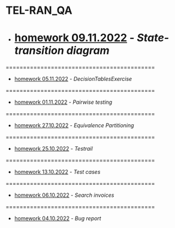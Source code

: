 # TEL-RAN_QA

- # [homework 09.11.2022](https://github.com/sl101/TEL-RAN_QA/tree/main/homeworks/hw_09_11/) - _State-transition diagram_

===========================================

- [homework 05.11.2022](https://docs.google.com/spreadsheets/d/1-2oBHobCPjcmpEXY0hcNIBChxVckuvPqvJwre02sHbw/edit?usp=sharing) - _DecisionTablesExercise_

===========================================

- [homework 01.11.2022](https://docs.google.com/spreadsheets/d/1Hlaz9Wg26Jy1lGeyJAvBr_y49h8z9_dI/edit?usp=sharing&ouid=109926303140471104087&rtpof=true&sd=true) - _Pairwise testing_

===========================================

- [homework 27.10.2022](https://docs.google.com/forms/d/e/1FAIpQLSdD-aeAAuDQMfLOIvD3y9XDoKLf6pxFg-BWfJK0iC4A9azmaA/viewscore?viewscore=AE0zAgA9I_bZdLRQn8kbnIh8AKkya5zYbf6DZLciT-yhneWzUBYwblRf1XAaUmjmqyfgZJs) - _Equivalence Partitioning_

===========================================

- [homework 25.10.2022](https://sl101.github.io/TEL-RAN_QA/homeworks/hw_25_10/hw_25_10.png) - _Testrail_

===========================================

- [homework 13.10.2022](https://docs.google.com/spreadsheets/d/1w89JQ5H_cup4omP__KEcL1exu1PLGtr-JDGHU9UHQlE/edit?usp=sharing) - _Test cases_

===========================================

- [homework 06.10.2022](https://docs.google.com/spreadsheets/d/1ITi4hzLPTP3FfGMR7DzYEjOAgzJY1ygiHg01ueG8Pl0/edit?usp=sharing) - _Search invoices_

===========================================

- [homework 04.10.2022](https://docs.google.com/spreadsheets/d/1Ai-VRgtAKV_HVXu_W3JLxj9jFJYKBbVi-7C6XunFQgI/edit?usp=sharing) - _Bug report_
